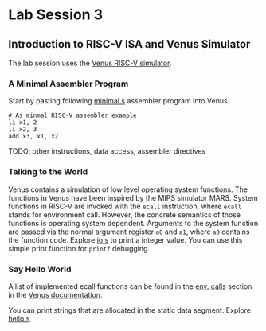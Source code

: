 # Lab Session 3

## Introduction to RISC-V ISA and Venus Simulator

The lab session uses the [Venus RISC-V simulator](https://kvakil.github.io/venus/).

### A Minimal Assembler Program

Start by pasting following [minimal.s](minimal.s) assembler program into Venus.
```
# As minmal RISC-V assembler example
li x1, 2
li x2, 3
add x3, x1, x2
```

TODO: other instructions, data access, assembler directives

### Talking to the World

Venus contains a simulation of low level operating system functions.
The functions in Venus have been inspired by the MIPS simulator MARS.
System functions in RISC-V are invoked with the `ecall` instruction,
where `ecall` stands for environment call.
However, the concrete semantics of those functions is operating system
dependent.
Arguments to the system function are passed via the normal argument
register `a0` and `a1`, where `a0` contains the function code.
Explore [io.s](io.s) to print a integer value.
You can use this simple print function for `printf` debugging.

### Say Hello World

A list of implemented ecall functions can be found in the
[env. calls](https://github.com/kvakil/venus/wiki/Environmental-Calls)
section in the
[Venus documentation](https://github.com/kvakil/venus/wiki).

You can print strings that are allocated in the static data segment.
Explore [hello.s](hello.s).


